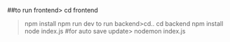 ##to run frontend> cd frontend
>npm install
>npm run dev
to run backend>cd..
>cd backend
>npm install
>node index.js
#for auto save update>
nodemon index.js
